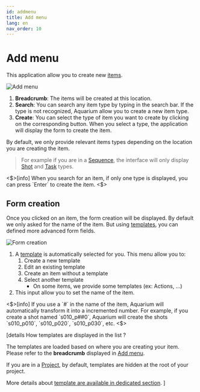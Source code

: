 ```yaml
---
id: addmenu
title: Add menu
lang: en
nav_order: 10
---
```


# Add menu

This application allow you to create new [items](/web/items).

![Add menu](/_medias/addmenu.png)

1. **Breadcrumb**: The items will be created at this location.
2. **Search**: You can search any item type by typing in the search bar. If the type is not recognized, Aquarium allow you to create a new item type.
3. **Create**: You can select the type of item you want to create by clicking on the corresponding button. When you select a type, the application will display the form to create the item.

By default, we only provide relevant items types depending on the location you are creating the item.

> For example if you are in a [Sequence](../items/sequence.md), the interface will only display [Shot](../items/shot.md) and [Task](../items/task.md) types.

<$>[info]
When you search for an item, if only one type is displayed, you can press `Enter` to create the item.
<$>

## Form creation

Once you clicked on an item, the form creation will be displayed. By default we only asked for the name of the item. But using [templates](../items/template.md), you can defined more advanced form fields.

![Form creation](../../_medias/addmenu-form.png)

1. A [template](../items/template.md) is automatically selected for you. This menu allow you to:
   1. Create a new template
   2. Edit an existing template
   3. Create an item without a template
   4. Select another template
      - On some items, we provide some templates (ex: Actions, ...)
2. This input allow you to set the name of the item.

<$>[info]
If you use a `#` in the name of the item, Aquarium will automatically transform it into a incremented number. For example, if you create a shot named `s010_p##0`, Aquarium will create the shots `s010_p010`, `s010_p020`, `s010_p030`, etc.
<$>

[details How templates are displayed in the list ?

The templates are loaded based on where you are creating your item. Please refer to the **breadcrumb**  displayed in [Add menu](#add-menu).

If you are in a [Project](../items/project.md), by default, templates are hidden at the root of your project.

More details about [template are available in dedicated section](../items/template.md).
]